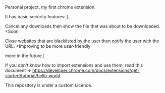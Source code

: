 Personal project, my first chrome extension.

It has basic security features: [

  Cancel any downloads then show the file that was about to be downloaded. <Soon 

  Close websites that are blacklisted by the user then notify the user with the URL. <Improving to be more user-friendly

more in the future ]

If you don't know how to import extensions and use them, read this document => https://developer.chrome.com/docs/extensions/get-started/tutorial/hello-world

This repository is under a custom Licence.
